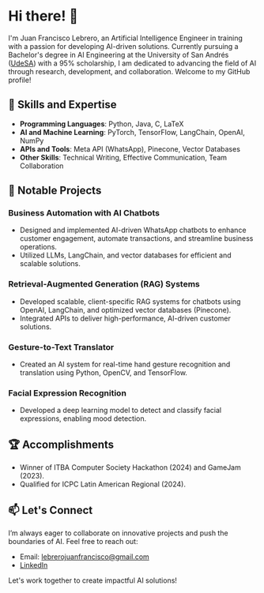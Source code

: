 # Hi there! 👋
I'm Juan Francisco Lebrero, an Artificial Intelligence Engineer in training with a passion for developing AI-driven solutions. Currently pursuing a Bachelor's degree in AI Engineering at the University of San Andrés ([UdeSA](https://udesa.edu.ar)) with a 95% scholarship, I am dedicated to advancing the field of AI through research, development, and collaboration. Welcome to my GitHub profile!

## 🌟 Skills and Expertise

- **Programming Languages**: Python, Java, C, LaTeX
- **AI and Machine Learning**: PyTorch, TensorFlow, LangChain, OpenAI, NumPy
- **APIs and Tools**: Meta API (WhatsApp), Pinecone, Vector Databases
- **Other Skills**: Technical Writing, Effective Communication, Team Collaboration

## 🚀 Notable Projects

### Business Automation with AI Chatbots
- Designed and implemented AI-driven WhatsApp chatbots to enhance customer engagement, automate transactions, and streamline business operations.
- Utilized LLMs, LangChain, and vector databases for efficient and scalable solutions.

### Retrieval-Augmented Generation (RAG) Systems
- Developed scalable, client-specific RAG systems for chatbots using OpenAI, LangChain, and optimized vector databases (Pinecone).
- Integrated APIs to deliver high-performance, AI-driven customer solutions.

### Gesture-to-Text Translator
- Created an AI system for real-time hand gesture recognition and translation using Python, OpenCV, and TensorFlow.

### Facial Expression Recognition
- Developed a deep learning model to detect and classify facial expressions, enabling mood detection.

## 🏆 Accomplishments

- Winner of ITBA Computer Society Hackathon (2024) and GameJam (2023).
- Qualified for ICPC Latin American Regional (2024).

## 📫 Let's Connect

I’m always eager to collaborate on innovative projects and push the boundaries of AI. Feel free to reach out:

- Email: lebrerojuanfrancisco@gmail.com
- [LinkedIn](https://www.linkedin.com/in/lebrero-juan-francisco/)

Let's work together to create impactful AI solutions!
